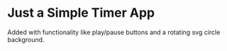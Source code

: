 # Just a Simple Timer App

Added with functionality like play/pause buttons and a rotating svg circle background.